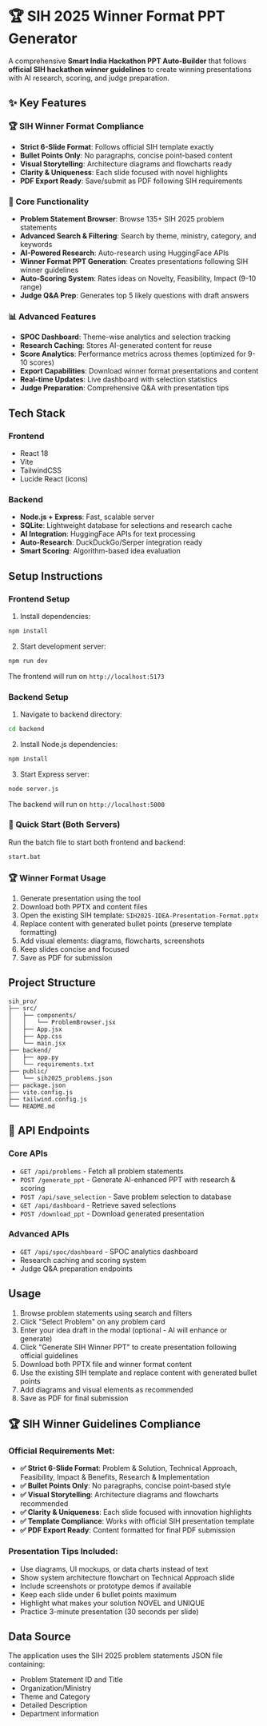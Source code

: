 # 🏆 SIH 2025 Winner Format PPT Generator

A comprehensive **Smart India Hackathon PPT Auto-Builder** that follows **official SIH hackathon winner guidelines** to create winning presentations with AI research, scoring, and judge preparation.

## ✨ Key Features

### 🏆 SIH Winner Format Compliance
- **Strict 6-Slide Format**: Follows official SIH template exactly
- **Bullet Points Only**: No paragraphs, concise point-based content
- **Visual Storytelling**: Architecture diagrams and flowcharts ready
- **Clarity & Uniqueness**: Each slide focused with novel highlights
- **PDF Export Ready**: Save/submit as PDF following SIH requirements

### 🎯 Core Functionality
- **Problem Statement Browser**: Browse 135+ SIH 2025 problem statements
- **Advanced Search & Filtering**: Search by theme, ministry, category, and keywords
- **AI-Powered Research**: Auto-research using HuggingFace APIs
- **Winner Format PPT Generation**: Creates presentations following SIH winner guidelines
- **Auto-Scoring System**: Rates ideas on Novelty, Feasibility, Impact (9-10 range)
- **Judge Q&A Prep**: Generates top 5 likely questions with draft answers

### 📊 Advanced Features
- **SPOC Dashboard**: Theme-wise analytics and selection tracking
- **Research Caching**: Stores AI-generated content for reuse
- **Score Analytics**: Performance metrics across themes (optimized for 9-10 scores)
- **Export Capabilities**: Download winner format presentations and content
- **Real-time Updates**: Live dashboard with selection statistics
- **Judge Preparation**: Comprehensive Q&A with presentation tips

## Tech Stack

### Frontend
- React 18
- Vite
- TailwindCSS
- Lucide React (icons)

### Backend
- **Node.js + Express**: Fast, scalable server
- **SQLite**: Lightweight database for selections and research cache
- **AI Integration**: HuggingFace APIs for text processing
- **Auto-Research**: DuckDuckGo/Serper integration ready
- **Smart Scoring**: Algorithm-based idea evaluation

## Setup Instructions

### Frontend Setup

1. Install dependencies:
```bash
npm install
```

2. Start development server:
```bash
npm run dev
```

The frontend will run on `http://localhost:5173`

### Backend Setup

1. Navigate to backend directory:
```bash
cd backend
```

2. Install Node.js dependencies:
```bash
npm install
```

3. Start Express server:
```bash
node server.js
```

The backend will run on `http://localhost:5000`

### 🚀 Quick Start (Both Servers)

Run the batch file to start both frontend and backend:
```bash
start.bat
```

### 🏆 Winner Format Usage

1. Generate presentation using the tool
2. Download both PPTX and content files
3. Open the existing SIH template: `SIH2025-IDEA-Presentation-Format.pptx`
4. Replace content with generated bullet points (preserve template formatting)
5. Add visual elements: diagrams, flowcharts, screenshots
6. Keep slides concise and focused
7. Save as PDF for submission

## Project Structure

```
sih_pro/
├── src/
│   ├── components/
│   │   └── ProblemBrowser.jsx
│   ├── App.jsx
│   ├── App.css
│   └── main.jsx
├── backend/
│   ├── app.py
│   └── requirements.txt
├── public/
│   └── sih2025_problems.json
├── package.json
├── vite.config.js
├── tailwind.config.js
└── README.md
```

## 🔌 API Endpoints

### Core APIs
- `GET /api/problems` - Fetch all problem statements
- `POST /generate_ppt` - Generate AI-enhanced PPT with research & scoring
- `POST /api/save_selection` - Save problem selection to database
- `GET /api/dashboard` - Retrieve saved selections
- `POST /download_ppt` - Download generated presentation

### Advanced APIs
- `GET /api/spoc/dashboard` - SPOC analytics dashboard
- Research caching and scoring system
- Judge Q&A preparation endpoints

## Usage

1. Browse problem statements using search and filters
2. Click "Select Problem" on any problem card
3. Enter your idea draft in the modal (optional - AI will enhance or generate)
4. Click "Generate SIH Winner PPT" to create presentation following official guidelines
5. Download both PPTX file and winner format content
6. Use the existing SIH template and replace content with generated bullet points
7. Add diagrams and visual elements as recommended
8. Save as PDF for final submission

## 🏆 SIH Winner Guidelines Compliance

### Official Requirements Met:
- **✅ Strict 6-Slide Format**: Problem & Solution, Technical Approach, Feasibility, Impact & Benefits, Research & Implementation
- **✅ Bullet Points Only**: No paragraphs, concise point-based style
- **✅ Visual Storytelling**: Architecture diagrams and flowcharts recommended
- **✅ Clarity & Uniqueness**: Each slide focused with innovation highlights
- **✅ Template Compliance**: Works with official SIH presentation template
- **✅ PDF Export Ready**: Content formatted for final PDF submission

### Presentation Tips Included:
- Use diagrams, UI mockups, or data charts instead of text
- Show system architecture flowchart on Technical Approach slide
- Include screenshots or prototype demos if available
- Keep each slide under 6 bullet points maximum
- Highlight what makes your solution NOVEL and UNIQUE
- Practice 3-minute presentation (30 seconds per slide)

## Data Source

The application uses the SIH 2025 problem statements JSON file containing:
- Problem Statement ID and Title
- Organization/Ministry
- Theme and Category
- Detailed Description
- Department information